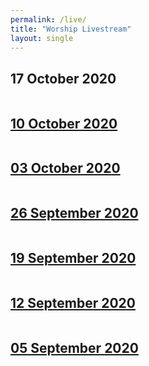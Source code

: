 ```yaml
---
permalink: /live/
title: "Worship Livestream"
layout: single
---
```


## 17 October 2020
<a href="https://youtu.be/Ow-2yCJkoZk"><img src="{{ site.url }}{{ site.baseurl }}/assets/images/Worship Service - 17 October 2020.jpg" alt="">
## 10 October 2020
<a href="https://youtu.be/OeiNTfVyLBQ"><img src="{{ site.url }}{{ site.baseurl }}/assets/images/Worship Service - 10 October 2020.jpg" alt="">
## 03 October 2020
<a href="https://youtu.be/LxBiWkrvn0U"><img src="{{ site.url }}{{ site.baseurl }}/assets/images/Worship Service - 03 October 2020.jpg" alt="">
## 26 September 2020
<a href="https://youtu.be/fxV9r5Ph2Xk"><img src="{{ site.url }}{{ site.baseurl }}/assets/images/Worship Service - 26 September 2020.jpg" alt="">
## 19 September 2020
<a href="https://youtu.be/ut7KBXKVxXM"><img src="{{ site.url }}{{ site.baseurl }}/assets/images/Worship Service - 19 September 2020.jpg" alt="">
## 12 September 2020
<a href="https://youtu.be/MVHQpJixEvY"><img src="{{ site.url }}{{ site.baseurl }}/assets/images/Worship Service - 12 September 2020.jpg" alt="">
## 05 September 2020
<a href="https://youtu.be/o2OIU5RYbtw"><img src="{{ site.url }}{{ site.baseurl }}/assets/images/Worship Service - 05 September 2020.jpg" alt="">